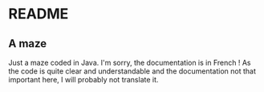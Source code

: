 <h1> README </h1>

<h2> A maze </h2>

Just a maze coded in Java. I'm sorry, the documentation is in French ! As the code is quite clear and understandable and the documentation not that important here, I will probably not translate it.
